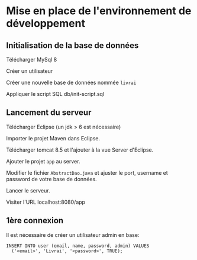# Mise en place de l'environnement de développement

## Initialisation de la base de données
Télécharger MySql 8

Créer un utilisateur

Créer une nouvelle base de données nommée `livrai`

Appliquer le script SQL db/init-script.sql

## Lancement du serveur
Télécharger Eclipse (un jdk > 6 est nécessaire)

Importer le projet Maven dans Eclipse.

Télécharger tomcat 8.5 et l'ajouter à la vue Server d'Eclipse.

Ajouter le projet `app` au server.

Modifier le fichier `AbstractDao.java` et ajuster le port, username et password de votre base de données.

Lancer le serveur.

Visiter l'URL localhost:8080/app

## 1ère connexion
Il est nécessaire de créer un utilisateur admin en base:
```
INSERT INTO user (email, name, password, admin) VALUES
  ('<email>', 'Livrai', '<password>', TRUE);

```
